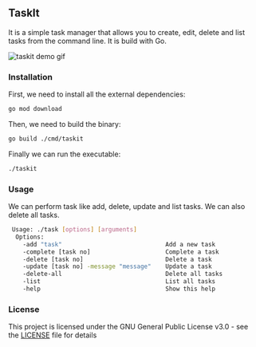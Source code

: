 ## TaskIt

It is a simple task manager that allows you to create, edit, delete and list tasks from the command line. It is build with Go.

![taskit demo gif](https://user-images.githubusercontent.com/51878265/223354705-ca2fa9c9-b054-450e-9a0b-60751c3f8ee1.gif)


### Installation

First, we need to install all the external dependencies:

```bash
go mod download
```

Then, we need to build the binary:

```bash
go build ./cmd/taskit
```

Finally we can run the executable:

```bash
./taskit
```

### Usage

We can perform task like add, delete, update and list tasks. We can also delete all tasks.

```bash
 Usage: ./task [options] [arguments]
  Options:
	-add "task"					            Add a new task
	-complete [task no]				        Complete a task
	-delete [task no]				        Delete a task
	-update [task no] -message "message"	Update a task
	-delete-all					            Delete all tasks
	-list						            List all tasks
	-help						            Show this help
```

### License

This project is licensed under the GNU General Public License v3.0 - see the [LICENSE](LICENSE) file for details
